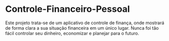 # Controle-Financeiro-Pessoal
Este projeto trata-se de um aplicativo de controle de finança, onde mostrará  de forma clara a sua situação financeira em um único  lugar. Nunca foi  tão fácil controlar seu dinheiro,  economizar e  planejar para o futuro.

